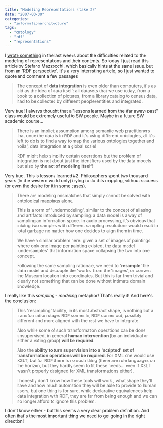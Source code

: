 ```yaml
---
title: "Modeling Representations (take 2)"
date: "2007-03-30"
categories: 
  - "informationarchitecture"
tags: 
  - "ontology"
  - "rdf"
  - "representations"
---
```


I [wrote something](http://www.michelepasin.org/blog/2007/03/05/ontology-of-representations/) in the last weeks about the difficulties related to the modeling of representations and their contents. So today I just read this [article by Stefano Mazzocchi](http://www.betaversion.org/~stefano/linotype/news/101/), which basically hints at the same issue, but from an 'RDF perspective'. It's a very interesting article, so I just wanted to quote and comment a few passages

> The concept of **data integration** is even older than computers, it's as old as the idea of data itself: all datasets that we use today, from a book to a collection of pictures, from a library catalog to census data, had to be collected by different people/entities and integrated.

Very true! I always thought that a "lessons learned from the (far away) past" class would be extremely useful to SW people. Maybe in a future SW academic course...

> There is an implicit assumption among semantic web practitioners that once the data is in RDF and it's using different ontologies, all it's left to do is to find a way to map the various ontologies together and voila', data integration at a global scale!
> 
> RDF might help simplify certain operations but the problem of integration is not about just the identifiers used by the data models but also by **the act of modeling itself**!

Very true. This is lessons learned #2. Philosophers spent two thousand years (in the western world only) trying to do this mapping, without success (or even the desire for it in some cases).

> There are modeling mismatches that simply cannot be solved with ontological mappings alone.
> 
> This is a form of 'undermodeling', similar to the concept of aliasing and artifacts introduced by sampling: a data model is a way of sampling an information space. In audio processing, it's obvious that mixing two samples with different sampling resolutions would result in total garbage no matter how one decides to align them in time.
> 
> We have a similar problem here: given a set of images of paintings where only one image per painting existed, the data model 'undersamples' that information space collapsing the two into one concept.
> 
> Following the same sampling rationale, we need to '**resample**' the data model and decouple the 'works' from the 'images', or convert the Museum location into coordinates. But this is far from trivial and clearly not something that can be done without intimate domain knowledge.

I really like this _sampling - modeling_ metaphor! That's really it! And here's the conclusion:

> This 'resampling' facility, in its most abstract shape, is nothing but a transformation stage: RDF comes in, RDF comes out, possibly different and more aligned with the rest we have to integrate.
> 
> Also while some of such transformation operations can be done unsupervised, in general **human intervention** (by an individual or either a voting group) **will be required**.
> 
> Also the **ability to turn supervision into a 'scripted' set of transformation operations will be required**. For XML one would use XSLT, but for RDF there is no such thing (there are rule languages on the horizon, but they hardly seem to fit these needs... even if XSLT wasn't properly designed for XML transformations either).
> 
> I honestly don't know how these tools will work , what shape they'll have and how much automation they will be able to provide to human users, but one thing is for sure, while declarative equivalences help data integration with RDF, they are far from being enough and we can no longer afford to ignore this problem.

I don't know either - but this seems a very clear problem definition. And often that's the most important thing we need to get going in the right direction!
